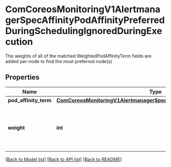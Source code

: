 # ComCoreosMonitoringV1AlertmanagerSpecAffinityPodAffinityPreferredDuringSchedulingIgnoredDuringExecution

The weights of all of the matched WeightedPodAffinityTerm fields are added per-node to find the most preferred node(s)
## Properties
Name | Type | Description | Notes
------------ | ------------- | ------------- | -------------
**pod_affinity_term** | [**ComCoreosMonitoringV1AlertmanagerSpecAffinityPodAffinityPodAffinityTerm**](ComCoreosMonitoringV1AlertmanagerSpecAffinityPodAffinityPodAffinityTerm.md) |  | 
**weight** | **int** | weight associated with matching the corresponding podAffinityTerm, in the range 1-100. | 

[[Back to Model list]](../README.md#documentation-for-models) [[Back to API list]](../README.md#documentation-for-api-endpoints) [[Back to README]](../README.md)


